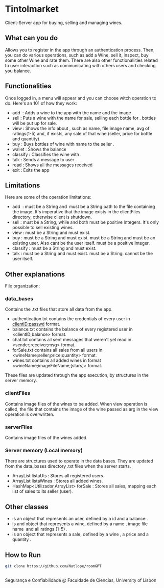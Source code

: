 # Tintolmarket

Client-Server app for buying, selling and managing wines. 

## What can you do

Allows you to register in the app through an authentication process. Then, you can do various operations, such as add a Wine, sell it, inspect, buy some other Wine and rate them. There are also other functionallities related to user interaction such as communicating with others users and checking you balance.


## Functionalities

Once logged in, a menu will appear and you can choose witch operation to do. Here's an 101 of how they work:
- add <wine> <image> : Adds a wine to the app with the name <wine> and the image <image>.
- sell <wine> <value> <quantity> : Puts a wine with the name <wine> for sale, selling each bottle for <value>. <quantity> bottles will be put up for sale.
- view <wine> : Shows the info about <wine>, such as name, file image name, avg of ratings(1-5) and, if exists, any sale of that wine (seller, price for bottle and quantity).
- buy <wine> <seller> <quantity> : Buys <quantity> bottles of wine with name <wine> to the seller <seller>. 
- wallet : Shows the balance
- classify <wine> <stars> : Classifies the wine <wine> with <star>.
- talk <user> <message> : Sends a message <message> to user <user>.
- read : Shows all the messages received
- exit : Exits the app

## Limitations

Here are some of the operation limitations:
- add <wine> <image> : <wine> must be a String and <image> must be a String path to the file containing the image. It's imperative that the image      exists in the clientFiles directory, otherwise client is shutdown.
- sell <wine> <value> <quantity> : <wine> must be a String, while <value> and <quantity> both must be positive Integers. It's only possible to sell existing wines.
- view <wine> : <wine> must be a String and <wine> must exist.
- buy <wine> <seller> <quantity> : <wine> must be a String and <wine> must exist. <seller> must be a String and <seller> must be an existing user. Also <seller> cant be the user itself. <quantity> must be a positive Integer.
- classify <wine> <stars> : <wine> must be a String and <wine> must exist.
- talk <user> <message> : <user> must be a String and <user> must exist. <message> must be a String. <user> cannot be the user itself.


## Other explanations

File organization:

### data_bases
 
Contains the .txt files that store all data from the app.
- authentication.txt contains the credentials of every user in <clientID:passwd> format.
- balance.txt contains the balance of every registered user in <clientID;balance> format.
- chat.txt contains all sent messages that weren't yet read in <sender;receiver;msg> format.
- forSale.txt contains all sales from all users in <wineName;seller;price;quantity> format.
- wines.txt contains all added wines in format <wineName;imageFileName;[stars]> format.

These files are updated through the app execution, by structures in the server memory.

### clientFiles

Contains image files of the wines to be added. When view operation is called, the file that contains the image of the wine passed as arg in the view operation is overwritten.

### serverFiles

Contains image files of the wines added.

### Server memory (Local memory)

There are structures used to operate in the data bases. They are updated from the data_bases directory .txt files when the server starts.
- ArrayList<Utilizador> listaUts : Stores all registered users.
- ArrayList<Wine> listaWines : Stores all added wines.
- HashMap<Utilizador,ArrayList<Sale>> forSale : Stores all sales, mapping each list of sales to its seller (user).

## Other classes

- <Utilizador> is an object that represents an user, defined by a id <clientID> and a balance <balance>.
- <Wine> is and object that represents a wine, defined by a name <name>, image file name <image> and all ratings (1-5) <stars>.
- <Sale> is an object that represents a sale, defined by a wine <wine>, a price <value> and a quantity <quantity>.


## How to Run

```bash
git clone https://github.com/Nutlope/roomGPT
```


## 

Segurança e Confiabilidade @ Faculdade de Ciencias, University of Lisbon
